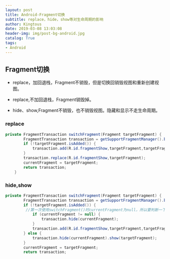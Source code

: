 ```yaml
---
layout: post
title: Android-Fragment切换
subtitle: replace，hide，show等对生命周期的影响
author: Kingtous
date: 2019-03-08 13:03:08
header-img: img/post-bg-android.jpg
catalog: True
tags:
- Android
---
```


## Fragment切换

- replace，加回退栈，Fragment不销毁，但是切换回销毁视图和重新创建视图。

- replace,不加回退栈，Fragment销毁掉。

- hide、show,Fragment不销毁，也不销毁视图。隐藏和显示不走生命周期。



### replace

```java
private FragmentTransaction switchFragment(Fragment targetFragment) {
        FragmentTransaction transaction = getSupportFragmentManager().beginTransaction();
        if (!targetFragment.isAdded()) {
            transaction.add(R.id.fragmentShow,targetFragment,targetFragment.getClass().getName());
        }
        transaction.replace(R.id.fragmentShow,targetFragment);
        currentFragment = targetFragment;
        return transaction;
    }
```



### hide,show

```java
private FragmentTransaction switchFragment(Fragment targetFragment) {
        FragmentTransaction transaction = getSupportFragmentManager().beginTransaction();
        if (!targetFragment.isAdded()) {
         //第一次使用switchFragment()时currentFragment为null，所以要判断一下        
            if (currentFragment != null) {
                transaction.hide(currentFragment);
            }
            transaction.add(R.id.fragmentShow,targetFragment,targetFragment.getClass().getName());
        } else {
            transaction.hide(currentFragment).show(targetFragment);
        }
        currentFragment = targetFragment;
        return transaction;
```



